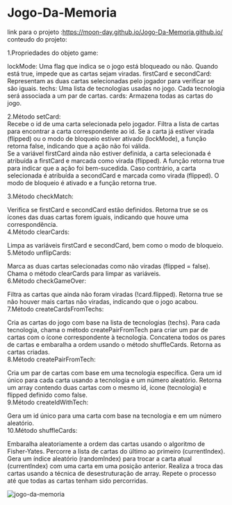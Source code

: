 # Jogo-Da-Memoria
 link para o projeto :https://moon-day.github.io/Jogo-Da-Memoria.github.io/
 conteudo do projeto:
 
 1.Propriedades do objeto game:<br>

lockMode: Uma flag que indica se o jogo está bloqueado ou não. Quando está true, impede que as cartas sejam viradas.
firstCard e secondCard: Representam as duas cartas selecionadas pelo jogador para verificar se são iguais.
techs: Uma lista de tecnologias usadas no jogo. Cada tecnologia será associada a um par de cartas.
cards: Armazena todas as cartas do jogo.<br>

 2.Método setCard:<br>
Recebe o id de uma carta selecionada pelo jogador.
Filtra a lista de cartas para encontrar a carta correspondente ao id.
Se a carta já estiver virada (flipped) ou o modo de bloqueio estiver ativado (lockMode), a função retorna false, indicando que a ação não foi válida.<br>
Se a variável firstCard ainda não estiver definida, a carta selecionada é atribuída a firstCard e marcada como virada (flipped). A função retorna true para indicar que a ação foi bem-sucedida.
Caso contrário, a carta selecionada é atribuída a secondCard e marcada como virada (flipped). O modo de bloqueio é ativado e a função retorna true.<br>

3.Método checkMatch:<br>

Verifica se firstCard e secondCard estão definidos.
Retorna true se os ícones das duas cartas forem iguais, indicando que houve uma correspondência.<br>
4.Método clearCards:<br>

Limpa as variáveis firstCard e secondCard, bem como o modo de bloqueio.<br>
5.Método unflipCards:<br>

Marca as duas cartas selecionadas como não viradas (flipped = false).
Chama o método clearCards para limpar as variáveis.<br>
6.Método checkGameOver:<br>

Filtra as cartas que ainda não foram viradas (!card.flipped).
Retorna true se não houver mais cartas não viradas, indicando que o jogo acabou.<br>
7.Método createCardsFromTechs:<br>

Cria as cartas do jogo com base na lista de tecnologias (techs).
Para cada tecnologia, chama o método createPairFromTech para criar um par de cartas com o ícone correspondente à tecnologia.
Concatena todos os pares de cartas e embaralha a ordem usando o método shuffleCards.
Retorna as cartas criadas.<br>
8.Método createPairFromTech:<br>

Cria um par de cartas com base em uma tecnologia específica.
Gera um id único para cada carta usando a tecnologia e um número aleatório.
Retorna um array contendo duas cartas com o mesmo id, ícone (tecnologia) e flipped definido como false.<br>
9.Método createIdWithTech:<br>

Gera um id único para uma carta com base na tecnologia e em um número aleatório.<br>
10.Método shuffleCards:<br>

Embaralha aleatoriamente a ordem das cartas usando o algoritmo de Fisher-Yates.
Percorre a lista de cartas do último ao primeiro (currentIndex).
Gera um índice aleatório (randomIndex) para trocar a carta atual (currentIndex) com uma carta em uma posição anterior.
Realiza a troca das cartas usando a técnica de desestruturação de array.
Repete o processo até que todas as cartas tenham sido percorridas.
 
![jogo-da-memoria](https://github.com/Moon-Day/Jogo-Da-Memoria.github.io/assets/97771245/26981e92-526e-417c-ac76-62d070d2ffe4)

